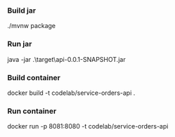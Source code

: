 ### Build jar

./mvnw package

### Run jar

java -jar .\target\api-0.0.1-SNAPSHOT.jar

### Build container

docker build -t codelab/service-orders-api .

### Run container

docker run -p 8081:8080 -t codelab/service-orders-api